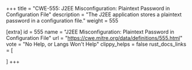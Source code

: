 +++
title = "CWE-555: J2EE Misconfiguration: Plaintext Password in Configuration File"
description	= "The J2EE application stores a plaintext password in a configuration file."
weight = 555

[extra]
id = 555
name = "J2EE Misconfiguration: Plaintext Password in Configuration File"
url = "https://cwe.mitre.org/data/definitions/555.html"
vote = "No Help, or Langs Won't Help"
clippy_helps = false
rust_docs_links = [
	
]
+++

